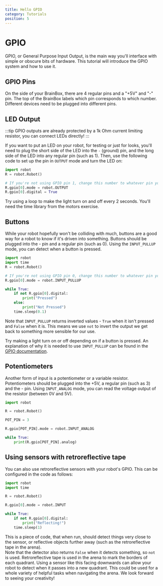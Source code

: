 ```yaml
---
title: Hello GPIO
category: Tutorials
position: 5
---
```

# GPIO

GPIO, or General Purpose Input Output, is the main way you'll interface with simple or obscure bits of hardware. This tutorial will introduce the GPIO system and how to use it.

## GPIO Pins

On the side of your BrainBox, there are 4 regular pins and a "+5V" and "-" pin. The top of the BrainBox labels which pin corresponds to which number. Different devices need to be plugged into different pins.

## LED Output

:::tip
GPIO outputs are already protected by a 1k Ohm current limiting resistor, you can connect LEDs directly!
:::

If you want to put an LED on your robot, for testing or just for looks, you'll need to plug the short side of the LED into the `-` (ground) pin, and the long side of the LED into any regular pin (such as 1). Then, use the following code to set up the pin in `OUTPUT` mode and turn the LED on:

```python
import robot
R = robot.Robot()

# If you're not using GPIO pin 1, change this number to whatever pin you're using.
R.gpio[0].mode = robot.OUTPUT
R.gpio[0].digital = True
```

Try using a loop to make the light turn on and off every 2 seconds. You'll need the time library from the motors exercise.

## Buttons

While your robot hopefully won't be colliding with much, buttons are a good way for a robot to know if it's driven into something. Buttons should be plugged into the - pin and a regular pin (such as 0). Using the `INPUT_PULLUP` mode, you can detect when a button is pressed.

```python
import robot
import time
R = robot.Robot()

# If you're not using GPIO pin 0, change this number to whatever pin you're using.
R.gpio[0].mode = robot.INPUT_PULLUP

while True:
    if not R.gpio[0].digital:
        print("Pressed")
    else:
        print("Not Pressed")
    time.sleep(0.1)
```

Note that `INPUT_PULLUP` returns inverted values - `True` when it isn't pressed and `False` when it is. This means we use `not` to invert the output we get back to something more sensible for our use.

Try making a light turn on or off depending on if a button is pressed. An explanation of why it is needed to use `INPUT_PULLUP` can be found in the [GPIO documentation](/docs/gpio.html#pull-ups).

## Potentiometers

Another form of input is a potentiometer or a variable resistor. Potentiometers should be plugged into the +5V, a regular pin (such as 3) and the - pin. Using `INPUT_ANALOG` mode, you can read the voltage output of the resistor (between 0V and 5V).

```python
import robot

R = robot.Robot()

POT_PIN = 3

R.gpio[POT_PIN].mode = robot.INPUT_ANALOG

while True:
    print(R.gpio[POT_PIN].analog)
```

## Using sensors with retroreflective tape

You can also use retroreflective sensors with your robot's GPIO. This can be configured in the code as follows:

```python
import robot
import time

R = robot.Robot()

R.gpio[0].mode = robot.INPUT

while True:
    if not R.gpio[0].digital:
        print("Reflecting!")
    time.sleep(1)
```

This is a piece of code, that when run, should detect things very close to the sensor, or reflective objects further away (such as the retroreflective tape in the arena).  
Note that the detector also returns `False` when it detects something, so `not` is used. Retroreflective tape is used in the arena to mark the borders of each quadrant. Using a sensor like this facing downwards can allow your robot to detect when it passes into a new quadrant. This could be used for a whole variety of helpful tasks when navigating the arena. We look forward to seeing your creativity!